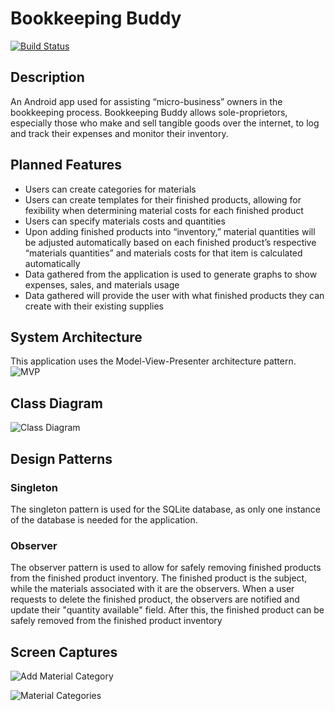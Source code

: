 # Bookkeeping Buddy
[![Build Status](https://travis-ci.org/cpe305Spring17/spring2017-project-nlcortez.svg?branch=master)](https://travis-ci.org/cpe305Spring17/spring2017-project-nlcortez)
## Description
An Android app used for assisting “micro-business” owners in the bookkeeping process. Bookkeeping Buddy allows sole-proprietors, especially those who make and sell tangible goods over the internet, to log and track their expenses and monitor their inventory. 

## Planned Features 
- Users can create categories for materials 
- Users can create templates for their finished products, allowing for fexibility when determining material costs for each finished product
- Users can specify materials costs and quantities
- Upon adding finished products into “inventory,” material quantities will be adjusted automatically based on each finished product’s respective “materials quantities” and materials costs for that item is calculated automatically 
- Data gathered from the application is used to generate graphs to show expenses, sales, and materials usage
- Data gathered will provide the user with what finished products they can create with their existing supplies 

## System Architecture 
This application uses the Model-View-Presenter architecture pattern. 
![MVP](https://lh3.googleusercontent.com/jYIOMe_zMAf_C01lseQLef6AnAfzwPepPIYB5G4pyAawd0oC9A48pWqYx9SwpvliFUEPIdKU=w1920-h950-rw)

## Class Diagram
![Class Diagram](https://lh4.googleusercontent.com/PaUt42-SETGca0VKT10vcX8VBzG_jSLHKuiExrCEj-mUgtjDSg_0B4b66kIzm8hvuW-L1wVx=w1920-h950-rw)

## Design Patterns 
### Singleton 
The singleton pattern is used for the SQLite database, as only one instance of the database is needed for the application. 

### Observer
The observer pattern is used to allow for safely removing finished products from the finished product inventory. The finished product is the subject, while the materials associated with it are the observers. When a user requests to delete the finished product, the observers are notified and update their "quantity available" field. After this, the finished product can be safely removed from the finished product inventory 

## Screen Captures
![Add Material Category](https://lh3.googleusercontent.com/NqqFp_MFMUz6NLot281JBujZ6LlQ0JrZ2eDR6G7MFbxYevznQ4RZ_zofX3o2B-YaLa-lwKbS=w1920-h950-rw)

![Material Categories](https://lh4.googleusercontent.com/HfaLzDN-fg2uqR8hnAmeKLUl5pM8K-YJBmGC30EjRTTr8T9ilQStevypwdhUhaBKL_haKZN1=w1920-h950-rw)
